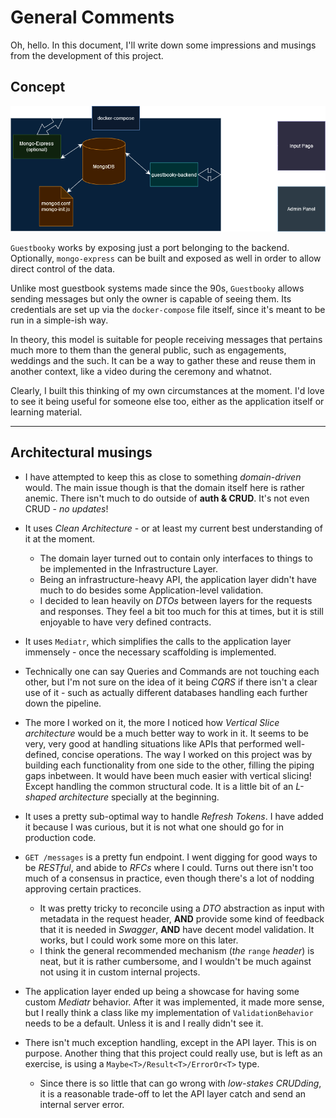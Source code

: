 
# General Comments

Oh, hello. In this document, I'll write down some impressions and musings from the development of this project.

## Concept

![Diagram](guestbooky.diagram.png)

`Guestbooky` works by exposing just a port belonging to the backend. Optionally, `mongo-express` can be built and exposed as well in order to allow direct control of the data.

Unlike most guestbook systems made since the 90s, `Guestbooky` allows sending messages but only the owner is capable of seeing them. Its credentials are set up via the `docker-compose` file itself, since it's meant to be run in a simple-ish way.

In theory, this model is suitable for people receiving messages that pertains much more to them than the general public, such as engagements, weddings and the such. It can be a way to gather these and reuse them in another context, like a video during the ceremony and whatnot. 

Clearly, I built this thinking of my own circumstances at the moment. I'd love to see it being useful for someone else too, either as the application itself or learning material. 

___

## Architectural musings

- I have attempted to keep this as close to something *domain-driven* would. The main issue though is that the domain itself here is rather anemic. There isn't much to do outside of **auth & CRUD**. It's not even CRUD - *no updates*!

- It uses *Clean Architecture* - or at least my current best understanding of it at the moment.
  - The domain layer turned out to contain only interfaces to things to be implemented in the Infrastructure Layer. 
  - Being an infrastructure-heavy API, the application layer didn't have much to do besides some Application-level validation.
  - I decided to lean heavily on *DTOs* between layers for the requests and responses. They feel a bit too much for this at times, but it is still enjoyable to have very defined contracts.

- It uses `Mediatr`, which simplifies the calls to the application layer immensely - once the necessary scaffolding is implemented.

- Technically one can say Queries and Commands are not touching each other, but I'm not sure on the idea of it being *CQRS* if there isn't a clear use of it - such as actually different databases handling each further down the pipeline.

- The more I worked on it, the more I noticed how *Vertical Slice architecture* would be a much better way to work in it. It seems to be very, very good at handling situations like APIs that performed well-defined, concise operations. The way I worked on this project was by building each functionality from one side to the other, filling the piping gaps inbetween. It would have been much easier with vertical slicing! Except handling the common structural code. It is a little bit of an *L-shaped architecture* specially at the beginning. 

- It uses a pretty sub-optimal way to handle *Refresh Tokens*. I have added it because I was curious, but it is not what one should go for in production code.

- `GET /messages` is a pretty fun endpoint. I went digging for good ways to be *RESTful*, and abide to *RFCs* where I could. Turns out there isn't too much of a consensus in practice, even though there's a lot of nodding approving certain practices.
  - It was pretty tricky to reconcile using a *DTO* abstraction as input with metadata in the request header, **AND** provide some kind of feedback that it is needed in *Swagger*, **AND** have decent model validation. It works, but I could work some more on this later.
  - I think the general recommended mechanism (*the* `range` *header*) is neat, but it is rather cumbersome, and I wouldn't be much against not using it in custom internal projects.

- The application layer ended up being a showcase for having some custom *Mediatr* behavior. After it was implemented, it made more sense, but I really think a class like my implementation of `ValidationBehavior` needs to be a default. Unless it is and I really didn't see it.

- There isn't much exception handling, except in the API layer. This is on purpose. Another thing that this project could really use, but is left as an exercise, is using a `Maybe<T>/Result<T>/ErrorOr<T>` type.
  - Since there is so little that can go wrong with *low-stakes CRUDding*, it is a reasonable trade-off to let the API layer catch and send an internal server error.

